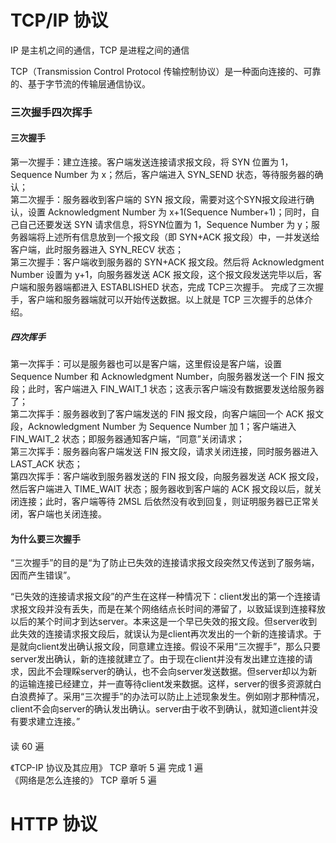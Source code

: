 

# TCP/IP 协议  

IP 是主机之间的通信，TCP 是进程之间的通信  

TCP（Transmission Control Protocol 传输控制协议）是一种面向连接的、可靠的、基于字节流的传输层通信协议。  




### 三次握手四次挥手 

#### 三次握手
第一次握手：建立连接。客户端发送连接请求报文段，将 SYN 位置为 1，Sequence Number 为 x；然后，客户端进入 SYN_SEND 状态，等待服务器的确认；  
第二次握手：服务器收到客户端的 SYN 报文段，需要对这个SYN报文段进行确认，设置 Acknowledgment Number 为 x+1(Sequence Number+1)；同时，自己自己还要发送 SYN 请求信息，将SYN位置为 1，Sequence Number 为 y；服务器端将上述所有信息放到一个报文段（即 SYN+ACK 报文段）中，一并发送给客户端，此时服务器进入 SYN_RECV 状态；  
第三次握手：客户端收到服务器的 SYN+ACK 报文段。然后将 Acknowledgment Number 设置为 y+1，向服务器发送 ACK 报文段，这个报文段发送完毕以后，客户端和服务器端都进入 ESTABLISHED 状态，完成 TCP三次握手。 
完成了三次握手，客户端和服务器端就可以开始传送数据。以上就是 TCP 三次握手的总体介绍。  

##### 四次挥手
第一次挥手：可以是服务器也可以是客户端，这里假设是客户端，设置 Sequence Number 和 Acknowledgment Number，向服务器发送一个 FIN 报文段；此时，客户端进入 FIN_WAIT_1 状态；这表示客户端没有数据要发送给服务器了；  
第二次挥手：服务器收到了客户端发送的 FIN 报文段，向客户端回一个 ACK 报文段，Acknowledgment Number 为 Sequence Number 加 1；客户端进入 FIN_WAIT_2 状态；即服务器通知客户端，“同意”关闭请求；  
第三次挥手：服务器向客户端发送 FIN 报文段，请求关闭连接，同时服务器进入 LAST_ACK 状态；  
第四次挥手：客户端收到服务器发送的 FIN 报文段，向服务器发送 ACK 报文段，然后客户端进入 TIME_WAIT 状态；服务器收到客户端的 ACK 报文段以后，就关闭连接；此时，客户端等待 2MSL 后依然没有收到回复，则证明服务器已正常关闭，客户端也关闭连接。  

#### 为什么要三次握手
“三次握手”的目的是“为了防止已失效的连接请求报文段突然又传送到了服务端，因而产生错误”。  

“已失效的连接请求报文段”的产生在这样一种情况下：client发出的第一个连接请求报文段并没有丢失，而是在某个网络结点长时间的滞留了，以致延误到连接释放以后的某个时间才到达server。本来这是一个早已失效的报文段。但server收到此失效的连接请求报文段后，就误认为是client再次发出的一个新的连接请求。于是就向client发出确认报文段，同意建立连接。假设不采用“三次握手”，那么只要server发出确认，新的连接就建立了。由于现在client并没有发出建立连接的请求，因此不会理睬server的确认，也不会向server发送数据。但server却以为新的运输连接已经建立，并一直等待client发来数据。这样，server的很多资源就白白浪费掉了。采用“三次握手”的办法可以防止上述现象发生。例如刚才那种情况，client不会向server的确认发出确认。server由于收不到确认，就知道client并没有要求建立连接。”

#### 



读 60 遍  


《TCP-IP 协议及其应用》 TCP 章听 5 遍 完成 1 遍  
《网络是怎么连接的》 TCP 章听 5 遍  


# HTTP 协议  



